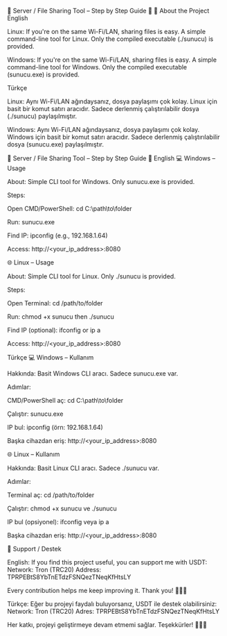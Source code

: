 🌟 Server / File Sharing Tool – Step by Step Guide 🌟
📌 About the Project
English

Linux:
If you're on the same Wi-Fi/LAN, sharing files is easy.
A simple command-line tool for Linux.
Only the compiled executable (./sunucu) is provided.

Windows:
If you're on the same Wi-Fi/LAN, sharing files is easy.
A simple command-line tool for Windows.
Only the compiled executable (sunucu.exe) is provided.

Türkçe

Linux:
Aynı Wi-Fi/LAN ağındaysanız, dosya paylaşımı çok kolay.
Linux için basit bir komut satırı aracıdır.
Sadece derlenmiş çalıştırılabilir dosya (./sunucu) paylaşılmıştır.

Windows:
Aynı Wi-Fi/LAN ağındaysanız, dosya paylaşımı çok kolay.
Windows için basit bir komut satırı aracıdır.
Sadece derlenmiş çalıştırılabilir dosya (sunucu.exe) paylaşılmıştır.

🌟 Server / File Sharing Tool – Step by Step Guide 🌟
English
💻 Windows – Usage

About: Simple CLI tool for Windows. Only sunucu.exe is provided.

Steps:

Open CMD/PowerShell: cd C:\path\to\folder

Run: sunucu.exe

Find IP: ipconfig (e.g., 192.168.1.64)

Access: http://<your_ip_address>:8080

🌐 Linux – Usage

About: Simple CLI tool for Linux. Only ./sunucu is provided.

Steps:

Open Terminal: cd /path/to/folder

Run: chmod +x sunucu then ./sunucu

Find IP (optional): ifconfig or ip a

Access: http://<your_ip_address>:8080

Türkçe
💻 Windows – Kullanım

Hakkında: Basit Windows CLI aracı. Sadece sunucu.exe var.

Adımlar:

CMD/PowerShell aç: cd C:\path\to\folder

Çalıştır: sunucu.exe

IP bul: ipconfig (örn: 192.168.1.64)

Başka cihazdan eriş: http://<your_ip_address>:8080

🌐 Linux – Kullanım

Hakkında: Basit Linux CLI aracı. Sadece ./sunucu var.

Adımlar:

Terminal aç: cd /path/to/folder

Çalıştır: chmod +x sunucu ve ./sunucu

IP bul (opsiyonel): ifconfig veya ip a

Başka cihazdan eriş: http://<your_ip_address>:8080

💖 Support / Destek

English:
If you find this project useful, you can support me with USDT:
Network: Tron (TRC20)
Address: TPRPEBtS8YbTnETdzFSNQezTNeqKfHtsLY

Every contribution helps me keep improving it. Thank you! 🌟🙏💵

Türkçe:
Eğer bu projeyi faydalı buluyorsanız, USDT ile destek olabilirsiniz:
Network: Tron (TRC20)
Adres: TPRPEBtS8YbTnETdzFSNQezTNeqKfHtsLY

Her katkı, projeyi geliştirmeye devam etmemi sağlar. Teşekkürler! 🌟🙏💵

